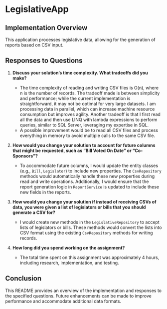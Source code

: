 # LegislativeApp

## Implementation Overview

This application processes legislative data, allowing for the generation of reports based on CSV input.

## Responses to Questions

1. **Discuss your solution’s time complexity. What tradeoffs did you make?**
   - The time complexity of reading and writing CSV files is O(n), where n is the number of records. The tradeoff made is between simplicity and performance; while the current implementation is straightforward, it may not be optimal for very large datasets. I am processing data in parallel, which can increase machine resource consumption but improves agility. Another tradeoff is that I first read all the data and then use LINQ with lambda expressions to perform queries, similar to SQL Server, leveraging my expertise in SQL.
   - A possible improvement would be to read all CSV files and process everything in memory to avoid multiple calls to the same CSV file.

2. **How would you change your solution to account for future columns that might be requested, such as “Bill Voted On Date” or “Co-Sponsors”?**
   - To accommodate future columns, I would update the entity classes (e.g., `Bill`, `Legislator`) to include new properties. The `CsvRepository` methods would automatically handle these new properties during read and write operations. Additionally, I would ensure that the report generation logic in `ReportService` is updated to include these new fields in the reports.

3. **How would you change your solution if instead of receiving CSVs of data, you were given a list of legislators or bills that you should generate a CSV for?**
   - I would create new methods in the `LegislativeRepository` to accept lists of legislators or bills. These methods would convert the lists into CSV format using the existing `CsvRepository` methods for writing records.

4. **How long did you spend working on the assignment?**
   - The total time spent on this assignment was approximately 4 hours, including research, implementation, and testing.

## Conclusion
This README provides an overview of the implementation and responses to the specified questions. Future enhancements can be made to improve performance and accommodate additional data formats.
